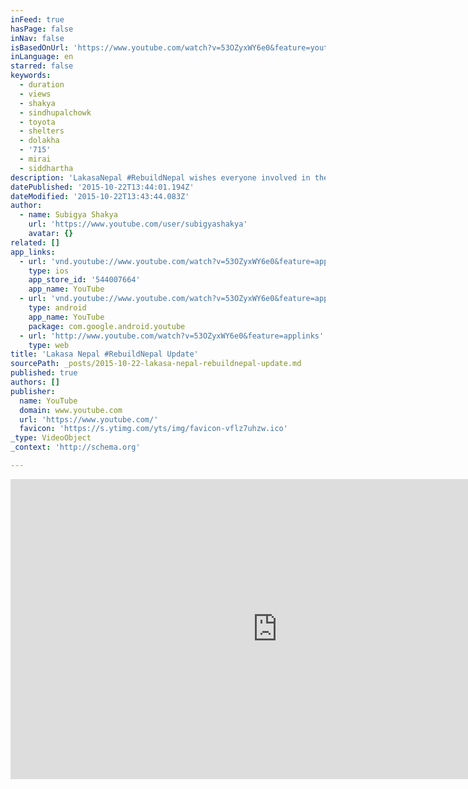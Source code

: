 ```yaml
---
inFeed: true
hasPage: false
inNav: false
isBasedOnUrl: 'https://www.youtube.com/watch?v=53OZyxWY6e0&feature=youtu.be'
inLanguage: en
starred: false
keywords:
  - duration
  - views
  - shakya
  - sindhupalchowk
  - toyota
  - shelters
  - dolakha
  - '715'
  - mirai
  - siddhartha
description: 'LakasaNepal ‪#‎RebuildNepal‬ wishes everyone involved in the project a happy dashain.  We feel happy to know in our hearts that more than 375 families had a roof over their head for the monsoon and for the festivals, all because of your kindness.'
datePublished: '2015-10-22T13:44:01.194Z'
dateModified: '2015-10-22T13:43:44.083Z'
author:
  - name: Subigya Shakya
    url: 'https://www.youtube.com/user/subigyashakya'
    avatar: {}
related: []
app_links:
  - url: 'vnd.youtube://www.youtube.com/watch?v=53OZyxWY6e0&feature=applinks'
    type: ios
    app_store_id: '544007664'
    app_name: YouTube
  - url: 'vnd.youtube://www.youtube.com/watch?v=53OZyxWY6e0&feature=applinks'
    type: android
    app_name: YouTube
    package: com.google.android.youtube
  - url: 'http://www.youtube.com/watch?v=53OZyxWY6e0&feature=applinks'
    type: web
title: 'Lakasa Nepal #RebuildNepal Update'
sourcePath: _posts/2015-10-22-lakasa-nepal-rebuildnepal-update.md
published: true
authors: []
publisher:
  name: YouTube
  domain: www.youtube.com
  url: 'https://www.youtube.com/'
  favicon: 'https://s.ytimg.com/yts/img/favicon-vflz7uhzw.ico'
_type: VideoObject
_context: 'http://schema.org'

---
```

<iframe src="https://cdn.embedly.com/widgets/media.html?src=https%3A%2F%2Fwww.youtube.com%2Fembed%2F53OZyxWY6e0%3Ffeature%3Doembed&amp;url=https%3A%2F%2Fwww.youtube.com%2Fwatch%3Fv%3D53OZyxWY6e0%26feature%3Dyoutu.be&amp;image=https%3A%2F%2Fi.ytimg.com%2Fvi%2F53OZyxWY6e0%2Fhqdefault.jpg&amp;key=b7d04c9b404c499eba89ee7072e1c4f7&amp;type=text%2Fhtml&amp;schema=youtube" width="854" height="480" scrolling="no" frameborder="0" allowfullscreen="allowfullscreen" style=""></iframe>